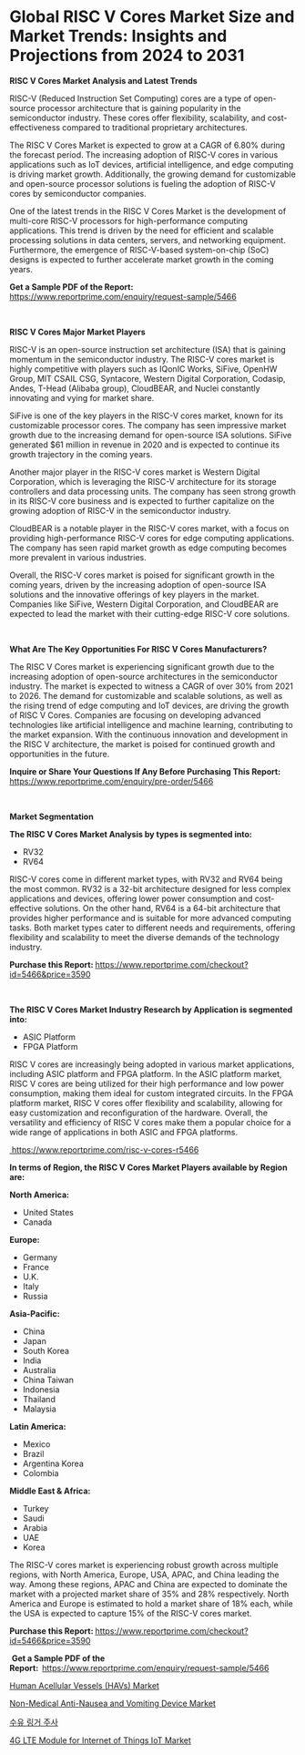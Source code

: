 <p><h1>Global RISC V Cores Market Size and Market Trends: Insights and Projections from 2024 to 2031</h1></p><p><strong>RISC V Cores Market Analysis and Latest Trends</strong></p>
<p><p>RISC-V (Reduced Instruction Set Computing) cores are a type of open-source processor architecture that is gaining popularity in the semiconductor industry. These cores offer flexibility, scalability, and cost-effectiveness compared to traditional proprietary architectures.</p><p>The RISC V Cores Market is expected to grow at a CAGR of 6.80% during the forecast period. The increasing adoption of RISC-V cores in various applications such as IoT devices, artificial intelligence, and edge computing is driving market growth. Additionally, the growing demand for customizable and open-source processor solutions is fueling the adoption of RISC-V cores by semiconductor companies.</p><p>One of the latest trends in the RISC V Cores Market is the development of multi-core RISC-V processors for high-performance computing applications. This trend is driven by the need for efficient and scalable processing solutions in data centers, servers, and networking equipment. Furthermore, the emergence of RISC-V-based system-on-chip (SoC) designs is expected to further accelerate market growth in the coming years.</p></p>
<p><strong>Get a Sample PDF of the Report:&nbsp;</strong> <a href="https://www.reportprime.com/enquiry/request-sample/5466">https://www.reportprime.com/enquiry/request-sample/5466</a></p>
<p>&nbsp;</p>
<p><strong>RISC V Cores Major Market Players</strong></p>
<p><p>RISC-V is an open-source instruction set architecture (ISA) that is gaining momentum in the semiconductor industry. The RISC-V cores market is highly competitive with players such as IQonIC Works, SiFive, OpenHW Group, MIT CSAIL CSG, Syntacore, Western Digital Corporation, Codasip, Andes, T-Head (Alibaba group), CloudBEAR, and Nuclei constantly innovating and vying for market share.</p><p>SiFive is one of the key players in the RISC-V cores market, known for its customizable processor cores. The company has seen impressive market growth due to the increasing demand for open-source ISA solutions. SiFive generated $61 million in revenue in 2020 and is expected to continue its growth trajectory in the coming years.</p><p>Another major player in the RISC-V cores market is Western Digital Corporation, which is leveraging the RISC-V architecture for its storage controllers and data processing units. The company has seen strong growth in its RISC-V core business and is expected to further capitalize on the growing adoption of RISC-V in the semiconductor industry.</p><p>CloudBEAR is a notable player in the RISC-V cores market, with a focus on providing high-performance RISC-V cores for edge computing applications. The company has seen rapid market growth as edge computing becomes more prevalent in various industries.</p><p>Overall, the RISC-V cores market is poised for significant growth in the coming years, driven by the increasing adoption of open-source ISA solutions and the innovative offerings of key players in the market. Companies like SiFive, Western Digital Corporation, and CloudBEAR are expected to lead the market with their cutting-edge RISC-V core solutions.</p></p>
<p>&nbsp;</p>
<p><strong>What Are The Key Opportunities For RISC V Cores Manufacturers?</strong></p>
<p><p>The RISC V Cores market is experiencing significant growth due to the increasing adoption of open-source architectures in the semiconductor industry. The market is expected to witness a CAGR of over 30% from 2021 to 2026. The demand for customizable and scalable solutions, as well as the rising trend of edge computing and IoT devices, are driving the growth of RISC V Cores. Companies are focusing on developing advanced technologies like artificial intelligence and machine learning, contributing to the market expansion. With the continuous innovation and development in the RISC V architecture, the market is poised for continued growth and opportunities in the future.</p></p>
<p><strong>Inquire or Share Your Questions If Any Before Purchasing This Report:</strong> <a href="https://www.reportprime.com/enquiry/pre-order/5466">https://www.reportprime.com/enquiry/pre-order/5466</a></p>
<p>&nbsp;</p>
<p><strong>Market Segmentation</strong></p>
<p><strong>The RISC V Cores Market Analysis by types is segmented into:</strong></p>
<p><ul><li>RV32</li><li>RV64</li></ul></p>
<p><p>RISC-V cores come in different market types, with RV32 and RV64 being the most common. RV32 is a 32-bit architecture designed for less complex applications and devices, offering lower power consumption and cost-effective solutions. On the other hand, RV64 is a 64-bit architecture that provides higher performance and is suitable for more advanced computing tasks. Both market types cater to different needs and requirements, offering flexibility and scalability to meet the diverse demands of the technology industry.</p></p>
<p><strong>Purchase this Report:&nbsp;</strong><a href="https://www.reportprime.com/checkout?id=5466&price=3590">https://www.reportprime.com/checkout?id=5466&price=3590</a></p>
<p>&nbsp;</p>
<p><strong>The RISC V Cores Market Industry Research by Application is segmented into:</strong></p>
<p><ul><li>ASIC Platform</li><li>FPGA Platform</li></ul></p>
<p><p>RISC V cores are increasingly being adopted in various market applications, including ASIC platform and FPGA platform. In the ASIC platform market, RISC V cores are being utilized for their high performance and low power consumption, making them ideal for custom integrated circuits. In the FPGA platform market, RISC V cores offer flexibility and scalability, allowing for easy customization and reconfiguration of the hardware. Overall, the versatility and efficiency of RISC V cores make them a popular choice for a wide range of applications in both ASIC and FPGA platforms.</p></p>
<p><a href="https://www.reportprime.com/risc-v-cores-r5466">&nbsp;https://www.reportprime.com/risc-v-cores-r5466</a></p>
<p><strong>In terms of Region, the RISC V Cores Market Players available by Region are:</strong></p>
<p>
    <p> <strong> North America: </strong>
        <ul>
            <li>United States</li>
            <li>Canada</li>
        </ul>
        </p> 
    <p> <strong> Europe: </strong>
        <ul>
            <li>Germany</li>
            <li>France</li>
            <li>U.K.</li>
            <li>Italy</li>
            <li>Russia</li>
        </ul>
        </p> 
    <p> <strong> Asia-Pacific: </strong>
        <ul>
            <li>China</li>
            <li>Japan</li>
            <li>South Korea</li>
            <li>India</li>
            <li>Australia</li>
            <li>China Taiwan</li>
            <li>Indonesia</li>
            <li>Thailand</li>
            <li>Malaysia</li>
        </ul>
        </p> 
    <p> <strong> Latin America: </strong>
        <ul>
            <li>Mexico</li>
            <li>Brazil</li>
            <li>Argentina Korea</li>
            <li>Colombia</li>
        </ul>
        </p> 
    <p> <strong> Middle East & Africa: </strong>
        <ul>
            <li>Turkey</li>
            <li>Saudi</li>
            <li>Arabia</li>
            <li>UAE</li>
            <li>Korea</li>
        </ul>
    </p>
    </p>
<p><p>The RISC-V cores market is experiencing robust growth across multiple regions, with North America, Europe, USA, APAC, and China leading the way. Among these regions, APAC and China are expected to dominate the market with a projected market share of 35% and 28% respectively. North America and Europe is estimated to hold a market share of 18% each, while the USA is expected to capture 15% of the RISC-V cores market.</p></p>
<p><strong>Purchase this Report: </strong><a href="https://www.reportprime.com/checkout?id=5466&price=3590">https://www.reportprime.com/checkout?id=5466&price=3590</a></p>
<p>&nbsp;<strong>Get a Sample PDF of the Report:&nbsp;&nbsp;</strong><a href="https://www.reportprime.com/enquiry/request-sample/5466">https://www.reportprime.com/enquiry/request-sample/5466</a></p>
<p><strong></strong></p>
<p><p><a href="https://issuu.com/reportprime-2/docs/human-acellular-vessels-havs-market-size-2030.pptx">Human Acellular Vessels (HAVs) Market</a></p><p><a href="https://issuu.com/reportprime-2/docs/non-medical-anti-nausea-and-vomiting-device-market">Non-Medical Anti-Nausea and Vomiting Device Market</a></p><p><a href="https://medium.com/@pyscho67867/%EB%9D%BD%ED%85%8C%EC%9D%B4%ED%8A%B8%EB%A6%B0%EC%A0%80-%EC%A3%BC%EC%82%AC-%EC%8B%9C%EC%9E%A5-%EA%B8%80%EB%A1%9C%EB%B2%8C-%EC%8B%9C%EC%9E%A5-%EC%A0%90%EC%9C%A0%EC%9C%A8-%EB%B0%8F-%EC%88%9C%EC%9C%84-%EC%A0%84%EC%B2%B4-%ED%8C%90%EB%A7%A4-%EB%B0%8F-%EC%88%98%EC%9A%94-%EC%98%88%EC%B8%A1-2024-2031-005bde90af26">수유 링거 주사</a></p><p><a href="https://github.com/niyotibauri9/Market-Research-Report-List-1/blob/main/4g-lte-module-for-internet-of-things-iot-market.md">4G LTE Module for Internet of Things IoT Market</a></p></p>